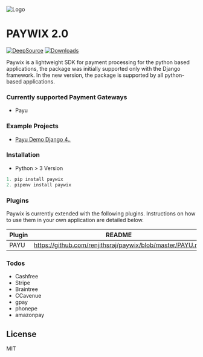 ![Logo](https://user-images.githubusercontent.com/8171465/89018959-393bb680-d33a-11ea-86ee-2055b574f23e.png)


# PAYWIX 2.0

[![DeepSource](https://static.deepsource.io/deepsource-badge-light-mini.svg)](https://deepsource.io/gh/renjithsraj/paywix/?ref=repository-badge)
[![Downloads](https://static.pepy.tech/personalized-badge/paywix?period=total&units=international_system&left_color=black&right_color=orange&left_text=Downloads)](https://pepy.tech/project/paywix)

Paywix is a lightweight SDK for payment processing for the python based applications, the package was initially supported only with the Django framework. In the new version, the package is supported by all python-based applications.

### Currently supported Payment Gateways

- Payu


### Example Projects
  - [Payu Demo Django 4.*.*](https://github.com/renjithsraj/paywix_demos/tree/master/paywix_demo_3_1_6)

  
### Installation
* Python > 3 Version

```python
1. pip install paywix
2. pipenv install paywix
```

### Plugins

Paywix is currently extended with the following plugins. Instructions on how to use them in your own application are detailed below.

| Plugin | README |
| ------ | ------ |
| PAYU | https://github.com/renjithsraj/paywix/blob/master/PAYU.md|

### Todos
 - Cashfree
 - Stripe
 - Braintree
 - CCavenue
 - gpay
 - phonepe
 - amazonpay

License
----

MIT

